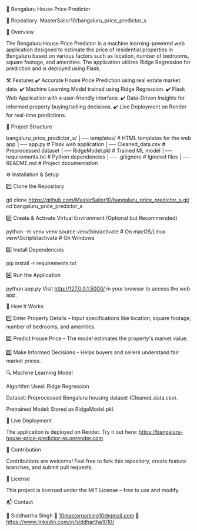 🏡 Bengaluru House Price Predictor

🔗 Repository: MasterSailor10/bangaluru_price_predictor_s

🚀 Overview

The Bengaluru House Price Predictor is a machine learning-powered web application designed to estimate the price of residential properties in Bengaluru based on various factors such as location, number of bedrooms, square footage, and amenities. The application utilizes Ridge Regression for prediction and is deployed using Flask.

🛠️ Features ✔️ Accurate House Price Prediction using real estate market data. ✔️ Machine Learning Model trained using Ridge Regression. ✔️ Flask Web Application with a user-friendly interface. ✔️ Data-Driven Insights for informed property buying/selling decisions. ✔️ Live Deployment on Render for real-time predictions.

📂 Project Structure

bangaluru_price_predictor_s/ │── templates/ # HTML templates for the web app
│── app.py # Flask web application
│── Cleaned_data.csv # Preprocessed dataset
│── RidgeModel.pkl # Trained ML model
│── requirements.txt # Python dependencies
│── .gitignore # Ignored files
│── README.md # Project documentation

⚙️ Installation & Setup

1️⃣ Clone the Repository

git clone https://github.com/MasterSailor10/bangaluru_price_predictor_s.git cd bangaluru_price_predictor_s

2️⃣ Create & Activate Virtual Environment (Optional but Recommended)

python -m venv venv source venv/bin/activate # On macOS/Linux venv\Scripts\activate # On Windows

3️⃣ Install Dependencies

pip install -r requirements.txt

4️⃣ Run the Application

python app.py Visit http://127.0.0.1:5000/ in your browser to access the web app.

🎯 How It Works

1️⃣ Enter Property Details – Input specifications like location, square footage, number of bedrooms, and amenities.

2️⃣ Predict House Price – The model estimates the property's market value.

3️⃣ Make Informed Decisions – Helps buyers and sellers understand fair market prices.

🔍 Machine Learning Model

Algorithm Used: Ridge Regression

Dataset: Preprocessed Bengaluru housing dataset (Cleaned_data.csv).

Pretrained Model: Stored as RidgeModel.pkl.

🔗 Live Deployment

The application is deployed on Render. Try it out here: https://bangaluru-house-price-predictor-ss.onrender.com

🤝 Contribution

Contributions are welcome! Feel free to fork this repository, create feature branches, and submit pull requests.

📜 License

This project is licensed under the MIT License – free to use and modify.

📬 Contact

👤 Siddhartha Singh 📧 10mastergaming10@gmail.com 🔗 https://www.linkedin.com/in/siddhartha1010/
